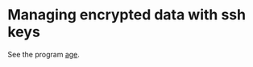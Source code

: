 # Managing encrypted data with ssh keys

See the program [age].

[age]: https://github.com/FiloSottile/age
